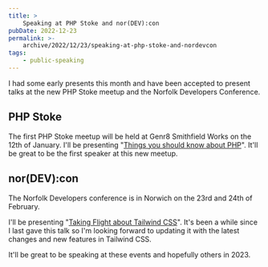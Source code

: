 ```yaml
---
title: >
    Speaking at PHP Stoke and nor(DEV):con
pubDate: 2022-12-23
permalink: >-
    archive/2022/12/23/speaking-at-php-stoke-and-nordevcon
tags:
    - public-speaking
---
```


I had some early presents this month and have been accepted to present talks at the new PHP Stoke meetup and the Norfolk Developers Conference.

## PHP Stoke

The first PHP Stoke meetup will be held at Genr8 Smithfield Works on the 12th of January. I'll be presenting "[Things you should know about PHP]({{site.url}}/presentations/things-you-should-know-about-php)". It'll be great to be the first speaker at this new meetup.

## nor(DEV):con

The Norfolk Developers conference is in Norwich on the 23rd and 24th of February.

I'll be presenting "[Taking Flight about Tailwind CSS]({{site.url}}/presentations/taking-flight-with-tailwind-css)". It's been a while since I last gave this talk so I'm looking forward to updating it with the latest changes and new features in Tailwind CSS.

It'll be great to be speaking at these events and hopefully others in 2023.
